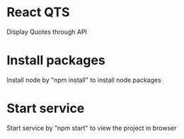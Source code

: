 # React QTS
Display Quotes through API

# Install packages
Install node by "npm install" to install node packages

# Start service
Start service by "npm start" to view the project in browser
